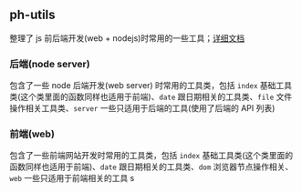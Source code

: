 ## ph-utils

整理了 js 前后端开发(web + nodejs)时常用的一些工具；[详细文档](https://gitee.com/towardly/ph/wikis/Home?sort_id=4035190)

### 后端(node server)

包含了一些 node 后端开发(web server) 时常用的工具类，包括 `index` 基础工具类(这个类里面的函数同样也适用于前端)、`date` 跟日期相关的工具类、`file` 文件操作相关工具类、`server` 一些只适用于后端的工具(使用了后端的 API 列表)

### 前端(web)

包含了一些前端网站开发时常用的工具类，包括 `index` 基础工具类(这个类里面的函数同样也适用于前端)、`date` 跟日期相关的工具类、`dom` 浏览器节点操作相关、`web` 一些只适用于前端相关的工具 s
